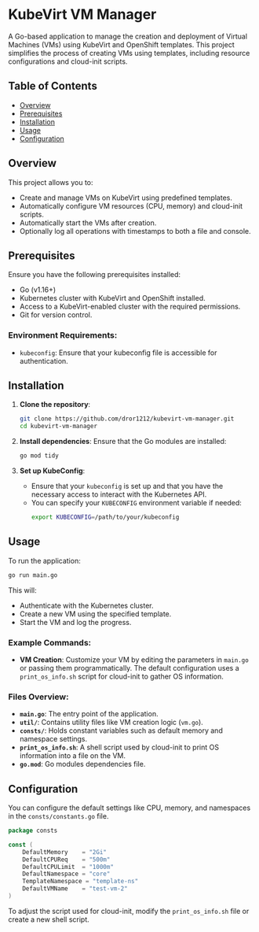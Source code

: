 
# KubeVirt VM Manager

A Go-based application to manage the creation and deployment of Virtual Machines (VMs) using KubeVirt and OpenShift templates. This project simplifies the process of creating VMs using templates, including resource configurations and cloud-init scripts.  

## Table of Contents
- [Overview](#overview)
- [Prerequisites](#prerequisites)
- [Installation](#installation)
- [Usage](#usage)
- [Configuration](#configuration)

## Overview

This project allows you to:
- Create and manage VMs on KubeVirt using predefined templates.
- Automatically configure VM resources (CPU, memory) and cloud-init scripts.
- Automatically start the VMs after creation.
- Optionally log all operations with timestamps to both a file and console.

## Prerequisites

Ensure you have the following prerequisites installed:
- Go (v1.16+)
- Kubernetes cluster with KubeVirt and OpenShift installed.
- Access to a KubeVirt-enabled cluster with the required permissions.
- Git for version control.

### Environment Requirements:
- `kubeconfig`: Ensure that your kubeconfig file is accessible for authentication.

## Installation

1. **Clone the repository**:
   ```bash
   git clone https://github.com/dror1212/kubevirt-vm-manager.git
   cd kubevirt-vm-manager
   ```

2. **Install dependencies**:
   Ensure that the Go modules are installed:
   ```bash
   go mod tidy
   ```

3. **Set up KubeConfig**:
   - Ensure that your `kubeconfig` is set up and that you have the necessary access to interact with the Kubernetes API.
   - You can specify your `KUBECONFIG` environment variable if needed:
     ```bash
     export KUBECONFIG=/path/to/your/kubeconfig
     ```

## Usage

To run the application:

```bash
go run main.go
```

This will:
- Authenticate with the Kubernetes cluster.
- Create a new VM using the specified template.
- Start the VM and log the progress.

### Example Commands:
- **VM Creation**: 
  Customize your VM by editing the parameters in `main.go` or passing them programmatically.
  The default configuration uses a `print_os_info.sh` script for cloud-init to gather OS information.

### Files Overview:

- **`main.go`**: The entry point of the application.
- **`util/`**: Contains utility files like VM creation logic (`vm.go`).
- **`consts/`**: Holds constant variables such as default memory and namespace settings.
- **`print_os_info.sh`**: A shell script used by cloud-init to print OS information into a file on the VM.
- **`go.mod`**: Go modules dependencies file.

## Configuration

You can configure the default settings like CPU, memory, and namespaces in the `consts/constants.go` file.

```go
package consts

const (
    DefaultMemory    = "2Gi"
    DefaultCPUReq    = "500m"
    DefaultCPULimit  = "1000m"
    DefaultNamespace = "core"
    TemplateNamespace = "template-ns"
    DefaultVMName    = "test-vm-2"
)
```

To adjust the script used for cloud-init, modify the `print_os_info.sh` file or create a new shell script.